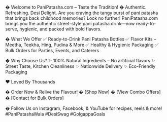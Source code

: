 � Welcome to PaniPatasha.com – Taste the Tradition!
� Authentic. Refreshing. Desi Delight.
Are you craving the tangy burst of pani patasha that brings back childhood memories? Look no further! PaniPatasha.com brings you the authentic street-style pani patasha drink—now ready-to-serve, hygienic, and packed with bold flavors.

�️ What We Offer
✅ Ready-to-Drink Pani Patasha Bottles
✅ Flavor Kits – Meetha, Teekha, Hing, Pudina & More
✅ Healthy & Hygienic Packaging
✅ Bulk Orders for Parties, Events, and Caterers

� Why Choose Us?
✨ 100% Natural Ingredients – No artificial flavors
✨ Street Taste, Kitchen Cleanliness
✨ Nationwide Delivery
✨ Eco-Friendly Packaging

❤️ Loved By Thousands

� Order Now & Relive the Flavour!
� [Shop Now]
� [View Combo Offers]
� [Contact for Bulk Orders]

� Follow Us on Instagram, Facebook, & YouTube for recipes, reels & more!
#PaniPatashaWala #DesiSwag #GolgappaGoals
